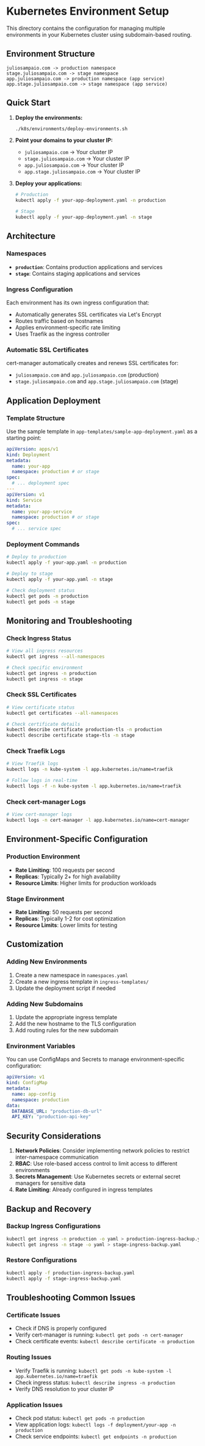 # Kubernetes Environment Setup

This directory contains the configuration for managing multiple environments in your Kubernetes cluster using subdomain-based routing.

## Environment Structure

```
juliosampaio.com -> production namespace
stage.juliosampaio.com -> stage namespace
app.juliosampaio.com -> production namespace (app service)
app.stage.juliosampaio.com -> stage namespace (app service)
```

## Quick Start

1. **Deploy the environments:**

   ```bash
   ./k8s/environments/deploy-environments.sh
   ```

2. **Point your domains to your cluster IP:**

   - `juliosampaio.com` → Your cluster IP
   - `stage.juliosampaio.com` → Your cluster IP
   - `app.juliosampaio.com` → Your cluster IP
   - `app.stage.juliosampaio.com` → Your cluster IP

3. **Deploy your applications:**

   ```bash
   # Production
   kubectl apply -f your-app-deployment.yaml -n production

   # Stage
   kubectl apply -f your-app-deployment.yaml -n stage
   ```

## Architecture

### Namespaces

- **`production`**: Contains production applications and services
- **`stage`**: Contains staging applications and services

### Ingress Configuration

Each environment has its own ingress configuration that:

- Automatically generates SSL certificates via Let's Encrypt
- Routes traffic based on hostnames
- Applies environment-specific rate limiting
- Uses Traefik as the ingress controller

### Automatic SSL Certificates

cert-manager automatically creates and renews SSL certificates for:

- `juliosampaio.com` and `app.juliosampaio.com` (production)
- `stage.juliosampaio.com` and `app.stage.juliosampaio.com` (stage)

## Application Deployment

### Template Structure

Use the sample template in `app-templates/sample-app-deployment.yaml` as a starting point:

```yaml
apiVersion: apps/v1
kind: Deployment
metadata:
  name: your-app
  namespace: production # or stage
spec:
  # ... deployment spec
---
apiVersion: v1
kind: Service
metadata:
  name: your-app-service
  namespace: production # or stage
spec:
  # ... service spec
```

### Deployment Commands

```bash
# Deploy to production
kubectl apply -f your-app.yaml -n production

# Deploy to stage
kubectl apply -f your-app.yaml -n stage

# Check deployment status
kubectl get pods -n production
kubectl get pods -n stage
```

## Monitoring and Troubleshooting

### Check Ingress Status

```bash
# View all ingress resources
kubectl get ingress --all-namespaces

# Check specific environment
kubectl get ingress -n production
kubectl get ingress -n stage
```

### Check SSL Certificates

```bash
# View certificate status
kubectl get certificates --all-namespaces

# Check certificate details
kubectl describe certificate production-tls -n production
kubectl describe certificate stage-tls -n stage
```

### Check Traefik Logs

```bash
# View Traefik logs
kubectl logs -n kube-system -l app.kubernetes.io/name=traefik

# Follow logs in real-time
kubectl logs -f -n kube-system -l app.kubernetes.io/name=traefik
```

### Check cert-manager Logs

```bash
# View cert-manager logs
kubectl logs -n cert-manager -l app.kubernetes.io/name=cert-manager
```

## Environment-Specific Configuration

### Production Environment

- **Rate Limiting**: 100 requests per second
- **Replicas**: Typically 2+ for high availability
- **Resource Limits**: Higher limits for production workloads

### Stage Environment

- **Rate Limiting**: 50 requests per second
- **Replicas**: Typically 1-2 for cost optimization
- **Resource Limits**: Lower limits for testing

## Customization

### Adding New Environments

1. Create a new namespace in `namespaces.yaml`
2. Create a new ingress template in `ingress-templates/`
3. Update the deployment script if needed

### Adding New Subdomains

1. Update the appropriate ingress template
2. Add the new hostname to the TLS configuration
3. Add routing rules for the new subdomain

### Environment Variables

You can use ConfigMaps and Secrets to manage environment-specific configuration:

```yaml
apiVersion: v1
kind: ConfigMap
metadata:
  name: app-config
  namespace: production
data:
  DATABASE_URL: "production-db-url"
  API_KEY: "production-api-key"
```

## Security Considerations

1. **Network Policies**: Consider implementing network policies to restrict inter-namespace communication
2. **RBAC**: Use role-based access control to limit access to different environments
3. **Secrets Management**: Use Kubernetes secrets or external secret managers for sensitive data
4. **Rate Limiting**: Already configured in ingress templates

## Backup and Recovery

### Backup Ingress Configurations

```bash
kubectl get ingress -n production -o yaml > production-ingress-backup.yaml
kubectl get ingress -n stage -o yaml > stage-ingress-backup.yaml
```

### Restore Configurations

```bash
kubectl apply -f production-ingress-backup.yaml
kubectl apply -f stage-ingress-backup.yaml
```

## Troubleshooting Common Issues

### Certificate Issues

- Check if DNS is properly configured
- Verify cert-manager is running: `kubectl get pods -n cert-manager`
- Check certificate events: `kubectl describe certificate -n production`

### Routing Issues

- Verify Traefik is running: `kubectl get pods -n kube-system -l app.kubernetes.io/name=traefik`
- Check ingress status: `kubectl describe ingress -n production`
- Verify DNS resolution to your cluster IP

### Application Issues

- Check pod status: `kubectl get pods -n production`
- View application logs: `kubectl logs -f deployment/your-app -n production`
- Check service endpoints: `kubectl get endpoints -n production`
